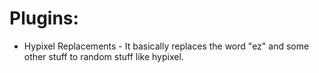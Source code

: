 # Plugins:
 - Hypixel Replacements - It basically replaces the word "ez" and some other stuff to random stuff like hypixel.
